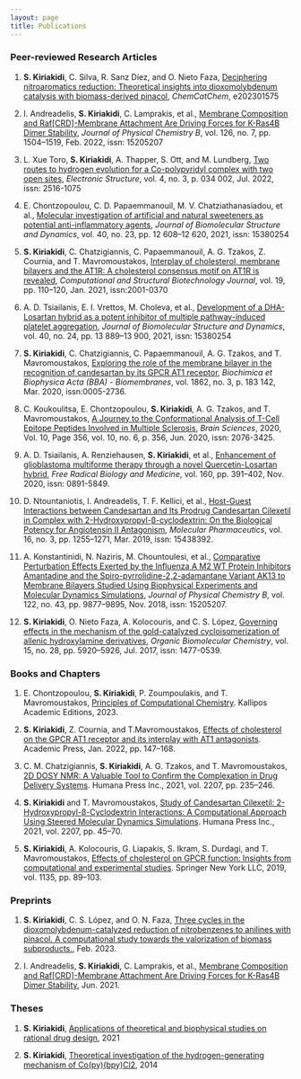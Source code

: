 ```yaml
---
layout: page
title: Publications
---
```


### Peer-reviewed Research Articles

1. **S. Kiriakidi**, C. Silva, R. Sanz Díez, and O. Nieto Faza, [Deciphering nitroaromatics reduction: Theoretical insights into dioxomolybdenum catalysis with biomass-derived pinacol](https://doi.org/10.1002/cctc.202301575), _ChemCatChem_, e202301575 
  
2. I. Andreadelis, **S. Kiriakidi**, C. Lamprakis, et al., [Membrane Composition and Raf[CRD]-Membrane Attachment Are Driving Forces for K-Ras4B Dimer Stability](https://doi.org/10.1021/ACS.JPCB.1C01184), _Journal of Physical Chemistry B_, vol. 126, no. 7, pp. 1504–1519, Feb. 2022, issn: 15205207

3. L. Xue Toro, **S. Kiriakidi**, A. Thapper, S. Ott, and M. Lundberg, [Two routes to hydrogen evolution for a Co-polypyridyl complex with two open sites](https://doi.org/10.1088/2516-1075/AC7BCA), _Electronic Structure_, vol. 4, no. 3, p. 034 002, Jul. 2022,
issn: 2516-1075

4. E. Chontzopoulou, C. D. Papaemmanouil, M. V. Chatziathanasiadou, et al., [Molecular investigation of artificial and natural sweeteners as potential anti-inflammatory agents](https://doi.org/10.1080/07391102.2021.1973565), _Journal of Biomolecular Structure and Dynamics_, vol. 40, no. 23, pp. 12 608–12 620, 2021, issn: 15380254

5. **S. Kiriakidi**, C. Chatzigiannis, C. Papaemmanouil, A. G. Tzakos, Z. Cournia, and T. Mavromoustakos, [Interplay of cholesterol, membrane bilayers and the AT1R: A cholesterol consensus motif on AT1R is revealed](https://doi.org/10.1016/J.CSBJ.2020.11.042), _Computational and Structural Biotechnology Journal_, vol. 19, pp. 110–120, Jan. 2021, issn:2001-0370

6. A. D. Tsiailanis, E. I. Vrettos, M. Choleva, et al., [Development of a DHA-Losartan hybrid as a potent inhibitor of multiple pathway-induced platelet aggregation](https://doi.org/10.1080/07391102.2021.1996461), _Journal of Biomolecular Structure and Dynamics_, vol. 40, no. 24, pp. 13 889–13 900, 2021, issn: 15380254

7. **S. Kiriakidi**, C. Chatzigiannis, C. Papaemmanouil, A. G. Tzakos, and T. Mavromoustakos, [Exploring the role of the membrane bilayer in the recognition of candesartan by its GPCR AT1 receptor](https://doi.org/10.1016/J.BBAMEM.2019.183142), _Biochimica et Biophysica Acta (BBA) - Biomembranes_, vol. 1862, no. 3, p. 183 142, Mar. 2020, issn:0005-2736.

8. C. Koukoulitsa, E. Chontzopoulou, **S. Kiriakidi**, A. G. Tzakos, and T. Mavromoustakos, [A Journey to the Conformational Analysis of T-Cell Epitope Peptides Involved in Multiple Sclerosis](https://doi.org/10.3390/BRAINSCI10060356), _Brain Sciences_, 2020, Vol. 10, Page 356, vol. 10, no. 6, p. 356, Jun. 2020, issn: 2076-3425.

9. A. D. Tsiailanis, A. Renziehausen, **S. Kiriakidi**, et al., [Enhancement of glioblastoma multiforme therapy through a novel Quercetin-Losartan hybrid](https://doi.org/10.1016/J.FREERADBIOMED.2020.08.007), _Free Radical Biology and Medicine_, vol. 160, pp. 391–402, Nov. 2020, issn: 0891-5849.

10. D. Ntountaniotis, I. Andreadelis, T. F. Kellici, et al., [Host-Guest Interactions between Candesartan and Its Prodrug Candesartan Cilexetil in Complex with 2-Hydroxypropyl-β-cyclodextrin: On the Biological Potency for Angiotensin II Antagonism](https://doi.org/10.1021/ACS.MOLPHARMACEUT.8B01212), _Molecular Pharmaceutics_, vol. 16, no. 3, pp. 1255–1271, Mar. 2019, issn: 15438392.

11. A. Konstantinidi, N. Naziris, M. Chountoulesi, et al., [Comparative Perturbation Effects Exerted by the Influenza A M2 WT Protein Inhibitors Amantadine and the Spiro-pyrrolidine-2,2-adamantane Variant AK13 to Membrane Bilayers Studied Using Biophysical Experiments and Molecular Dynamics Simulations](https://doi.org/10.1021/ACS.JPCB.8B07071), _Journal of Physical Chemistry B_, vol. 122, no. 43, pp. 9877–9895, Nov. 2018, issn: 15205207.

12. **S. Kiriakidi**, O. Nieto Faza, A. Kolocouris, and C. S. López, [Governing effects in the mechanism of the gold-catalyzed cycloisomerization of allenic hydroxylamine derivatives](https://doi.org/10.1039/C7OB01275F), _Organic Biomolecular Chemistry_, vol. 15, no. 28, pp. 5920–5926, Jul. 2017, issn: 1477-0539.

### Books and Chapters

1. E. Chontzopoulou, **S. Kiriakidi**, P. Zoumpoulakis, and T. Mavromoustakos, [Principles of Computational Chemistry](https://repository.kallipos.gr/bitstream/11419/8624/4/88-MAVROMOUSTAKOS-Principles-in-computational-chemistry.pdf). Kallipos Academic Editions, 2023.

2. **S. Kiriakidi**, Z. Cournia, and T.Mavromoustakos, [Effects of cholesterol on the GPCR AT1 receptor and its interplay with AT1 antagonists](https://doi.org/10.1016/B978-0-323-85857-1.00030-4). Academic Press, Jan. 2022, pp. 147–168.

3. C. M. Chatzigiannis, **S. Kiriakidi**, A. G. Tzakos, and T. Mavromoustakos, [2D DOSY NMR: A Valuable Tool to Confirm the Complexation in Drug Delivery Systems](https://doi.org/10.1007/978-1-0716-0920-0_18). Humana Press Inc., 2021, vol. 2207, pp. 235–246.

4. **S. Kiriakidi** and T. Mavromoustakos, [Study of Candesartan Cilexetil: 2-Hydroxypropyl-β-Cyclodextrin Interactions: A Computational Approach Using Steered Molecular Dynamics Simulations](https://doi.org/10.1007/978-1-0716-0920-0_5). Humana Press Inc., 2021, vol. 2207, pp. 45–70.

5. **S. Kiriakidi**, A. Kolocouris, G. Liapakis, S. Ikram, S. Durdagi, and T. Mavromoustakos, [Effects of cholesterol on GPCR function: Insights from computational and experimental studies](https://doi.org/10.1007/978-3-030-14265-0_5). Springer New York LLC, 2019, vol. 1135, pp. 89–103.

### Preprints

1. **S. Kiriakidi**, C. S. López, and O. N. Faza, [Three cycles in the dioxomolybdenum-catalyzed reduction of nitrobenzenes to anilines with pinacol. A computational study towards the valorization of biomass
subproducts.](https://doi.org/10.26434/CHEMRXIV-2023-CGTDN), Feb. 2023. 

2. I. Andreadelis, **S. Kiriakidi**, C. Lamprakis, et al., [Membrane Composition and Raf[CRD]-Membrane Attachment Are Driving Forces for K-Ras4B Dimer Stability](https://doi.org/10.26434/CHEMRXIV-2021-4PDZB), Jun. 2021.

### Theses

1. **S. Kiriakidi**, [Applications of theoretical and biophysical studies on rational drug design](https://www.didaktorika.gr/eadd/handle/10442/48949), 2021

2. **S. Kiriakidi**, [Theoretical investigation of the hydrogen-generating mechanism of Co(py)(bpy)Cl2](https://urn.kb.se/resolve?urn=urn:nbn:se:uu:diva-421157), 2014
